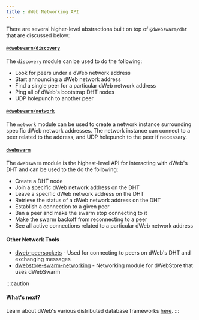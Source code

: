 ```yaml
---
title : dWeb Networking API
---
```


There are several higher-level abstractions built on top of `@dwebswarm/dht` that are discussed below:

#### [`@dwebswarm/discovery`](https://github.com/distributedweb/discovery)
The `discovery` module can be used to do the following:
- Look for peers under a dWeb network address
- Start announcing a dWeb network address
- Find a single peer for a particular dWeb network address
- Ping all of dWeb's bootstrap DHT nodes
- UDP holepunch to another peer

#### [`@dwebswarm/network`](https://github.com/distributedweb/network)
The `network` module can be used to create a network instance surrounding specific dWeb network addresses. The network instance can connect to a peer related to the address, and UDP holepunch to the peer if necessary.

#### [`dwebswarm`](https://github.com/distributedweb/dwebswarm)
The `dwebswarm` module is the highest-level API for interacting with dWeb's DHT and can be used to the do the following:
- Create a DHT node
- Join a specific dWeb network address on the DHT
- Leave a specific dWeb network address on the DHT
- Retrieve the status of a dWeb network address on the DHT
- Establish a connection to a given peer
- Ban a peer and make the swarm stop connecting to it
- Make the swarm backoff from reconnecting to a peer
- See all active connections related to a particular dWeb network address

#### Other Network Tools
- [dweb-peersockets](https://github.com/distributedweb/dweb-peersockets) - Used for connecting to peers on dWeb's DHT and exchanging messages
- [dwebstore-swarm-networking](https://github.com/distributedweb/dwebstore-swarm-networking) - Networking module for dWebStore that uses dWebSwarm

:::caution
#### What's next?
Learn about dWeb's various distributed database frameworks [here](/toolbox/distributed-database-frameworks).
:::
